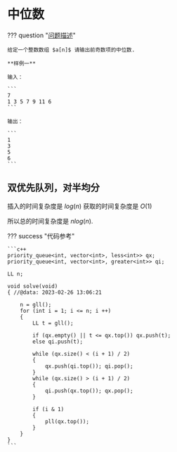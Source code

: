 # 中位数

??? question "[问题描述](https://www.luogu.com.cn/problem/P1168)"

    给定一个整数数组 $a[n]$ 请输出前奇数项的中位数.

    **样例一**

    输入：

    ```
    7
    1 3 5 7 9 11 6
    ```

    输出：

    ```
    1
    3
    5
    6
    ```

## 双优先队列，对半均分

插入的时间复杂度是 $log(n)$ 获取的时间复杂度是 $O(1)$

所以总的时间复杂度是 $nlog(n)$.

??? success "代码参考"

    ```c++
    priority_queue<int, vector<int>, less<int>> qx;
    priority_queue<int, vector<int>, greater<int>> qi;

    LL n;

    void solve(void)
    { //@data: 2023-02-26 13:06:21
        
        n = gll();
        for (int i = 1; i <= n; i ++)
        {
            LL t = gll();

            if (qx.empty() || t <= qx.top()) qx.push(t);
            else qi.push(t);

            while (qx.size() < (i + 1) / 2)
            {
                qx.push(qi.top()); qi.pop();
            }
            while (qx.size() > (i + 1) / 2)
            {
                qi.push(qx.top()); qx.pop();
            }

            if (i & 1)
            {
                pll(qx.top());
            }
        }
    }
    ```
